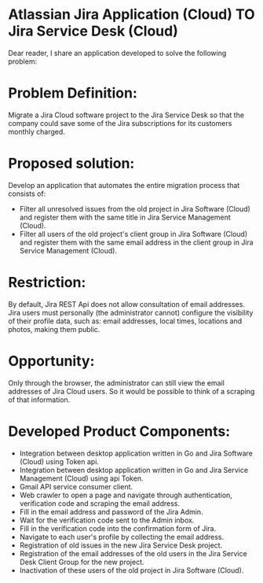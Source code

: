 # Atlassian Jira Application (Cloud) TO Jira Service Desk (Cloud)

Dear reader,
I share an application developed to solve the following problem:

# Problem Definition:
Migrate a Jira Cloud software project to the Jira Service Desk so that the company could save some of the Jira subscriptions for its customers monthly charged.

# Proposed solution:
Develop an application that automates the entire migration process that consists of:
* Filter all unresolved issues from the old project in Jira Software (Cloud) and register them with the same title in Jira Service Management (Cloud).
* Filter all users of the old project's client group in Jira Software (Cloud) and register them with the same email address in the client group in Jira Service Management (Cloud).

# Restriction: 
By default, Jira REST Api does not allow consultation of email addresses. Jira users must personally (the administrator cannot) configure the visibility of their profile data, such as: email addresses, local times, locations and photos, making them public.

# Opportunity: 
Only through the browser, the administrator can still view the email addresses of Jira Cloud users. So it would be possible to think of a scraping of that information.

# Developed Product Components:
- Integration between desktop application written in Go and Jira Software (Cloud) using Token api.
- Integration between desktop application written in Go and Jira Service Management (Cloud) using api Token.
- Gmail API service consumer client.
- Web crawler to open a page and navigate through authentication, verification code and scraping the email address.
- Fill in the email address and password of the Jira Admin.
- Wait for the verification code sent to the Admin inbox.
- Fill in the verification code into the confirmation form of Jira.
- Navigate to each user's profile by collecting the email address.
- Registration of old issues in the new Jira Service Desk project.
- Registration of the email addresses of the old users in the Jira Service Desk Client Group for the new project.
- Inactivation of these users of the old project in Jira Software (Cloud).
